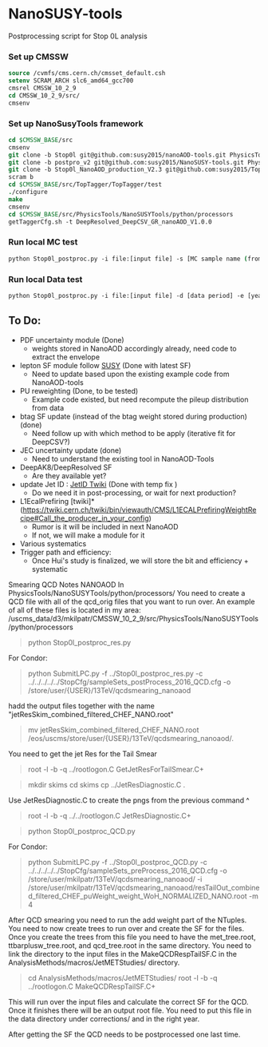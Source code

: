 # NanoSUSY-tools
Postprocessing script for Stop 0L analysis

### Set up CMSSW

```tcsh
source /cvmfs/cms.cern.ch/cmsset_default.csh
setenv SCRAM_ARCH slc6_amd64_gcc700
cmsrel CMSSW_10_2_9
cd CMSSW_10_2_9/src/
cmsenv
```

### Set up NanoSusyTools framework
```tcsh
cd $CMSSW_BASE/src
cmsenv
git clone -b Stop0l git@github.com:susy2015/nanoAOD-tools.git PhysicsTools/NanoAODTools
git clone -b postpro_v2 git@github.com:susy2015/NanoSUSY-tools.git PhysicsTools/NanoSUSYTools
git clone -b Stop0l_NanoAOD_production_V2.3 git@github.com:susy2015/TopTagger.git
scram b
cd $CMSSW_BASE/src/TopTagger/TopTagger/test
./configure
make
cmsenv
cd $CMSSW_BASE/src/PhysicsTools/NanoSUSYTools/python/processors
getTaggerCfg.sh -t DeepResolved_DeepCSV_GR_nanoAOD_V1.0.0
```

### Run local MC test
```tcsh
python Stop0l_postproc.py -i file:[input file] -s [MC sample name (from sampleSet cfg file)] -e [year]
```

### Run local Data test
```tcsh
python Stop0l_postproc.py -i file:[input file] -d [data period] -e [year]
```


## To Do:
* PDF uncertainty module (Done)
    * weights stored in NanoAOD accordingly already, need code to extract the envelope
* lepton SF module follow [SUSY](https://twiki.cern.ch/twiki/bin/viewauth/CMS/SUSLeptonSF#Scale_Factors_for_SUSY_IDs) (Done with latest SF)
    * Need to update based upon the existing example code from NanoAOD-tools
* PU reweighting  (Done, to be tested)
    * Example code existed, but need recompute the pileup distribution from data
* btag SF update (instead of the btag weight stored during production) (done)
    * Need follow up with which method to be apply (iterative fit for DeepCSV?)
* JEC uncertainty update (done)
    * Need to understand the existing tool in NanoAOD-Tools
* DeepAK8/DeepResolved SF
    * Are they available yet?
* update Jet ID : [JetID Twiki](https://twiki.cern.ch/twiki/bin/viewauth/CMS/JetID13TeVRun2018) (Done with temp fix )
    * Do we need it in post-processing, or wait for next production?
* L1EcalPrefiring [twiki]* (https://twiki.cern.ch/twiki/bin/viewauth/CMS/L1ECALPrefiringWeightRecipe#Call_the_producer_in_your_config)
    * Rumor is it will be included in next NanoAOD
    * If not, we will make a module for it
* Various systematics 
* Trigger path and efficiency:
    * Once Hui's study is finalized, we will store the bit and efficiency + systematic

Smearing QCD Notes NANOAOD
In PhysicsTools/NanoSUSYTools/python/processors/
You need to create a QCD file with all of the qcd_orig files that you want to run over.
An example of all of these files is located in my area: /uscms_data/d3/mkilpatr/CMSSW_10_2_9/src/PhysicsTools/NanoSUSYTools/python/processors

> python Stop0l_postproc_res.py

For Condor:
> python SubmitLPC.py -f ../Stop0l_postproc_res.py -c ../../../../../StopCfg/sampleSets_postProcess_2016_QCD.cfg -o /store/user/{USER}/13TeV/qcdsmearing_nanoaod

hadd the output files together with the name "jetResSkim_combined_filtered_CHEF_NANO.root"

> mv jetResSkim_combined_filtered_CHEF_NANO.root /eos/uscms/store/user/{USER}/13TeV/qcdsmearing_nanoaod/.

You need to get the jet Res for the Tail Smear
> root -l -b -q ../rootlogon.C GetJetResForTailSmear.C+

> mkdir skims
> cd skims
> cp ../JetResDiagnostic.C .

Use JetResDiagnostic.C to create the pngs from the previous command ^
> root -l -b -q ../../rootlogon.C JetResDiagnostic.C+

> python Stop0l_postproc_QCD.py

For Condor:
> python SubmitLPC.py -f ../Stop0l_postproc_QCD.py -c ../../../../../StopCfg/sampleSets_preProcess_2016_QCD.cfg -o /store/user/mkilpatr/13TeV/qcdsmearing_nanoaod/ -i /store/user/mkilpatr/13TeV/qcdsmearing_nanoaod/resTailOut_combined_filtered_CHEF_puWeight_weight_WoH_NORMALIZED_NANO.root -m 4

After QCD smearing you need to run the add weight part of the NTuples.
You need to now create trees to run over and create the SF for the files. 
Once you create the trees from this file you need to have the met_tree.root, ttbarplusw_tree.root, and qcd_tree.root in the same directory.
You need to link the directory to the input files in the MakeQCDRespTailSF.C in the AnalysisMethods/macros/JetMETStudies/ directory.

> cd AnalysisMethods/macros/JetMETStudies/
> root -l -b -q ../rootlogon.C MakeQCDRespTailSF.C+

This will run over the input files and calculate the correct SF for the QCD. Once it finishes there will be an output root file. You need to put this file in the data directory under corrections/ and in the right year. 

After getting the SF the QCD needs to be postprocessed one last time.
